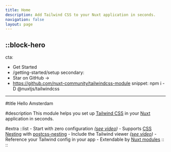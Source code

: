 ```yaml
---
title: Home
description: Add Tailwind CSS to your Nuxt application in seconds.
navigation: false
layout: page
---
```


::block-hero
---
cta:
  - Get Started
  - /getting-started/setup
secondary:
  - Star on GitHub →
  - https://github.com/nuxt-community/tailwindcss-module
snippet: npm i -D @nuxtjs/tailwindcss
---

#title
Hello Amsterdam

#description
This module helps you set up [Tailwind CSS](https://tailwindcss.com) in your [Nuxt](https://nuxt.com) application in seconds.

#extra
  ::list
    - Start with zero configuration *([see video](#quick-start))*
    - Supports [CSS Nesting](https://drafts.csswg.org/css-nesting-1/) with [postcss-nesting](https://github.com/csstools/postcss-nesting)
    - Include the Tailwind viewer *([see video](#tailwind-viewer))*
    - Reference your Tailwind config in your app
    - Extendable by [Nuxt modules](https://modules.nuxtjs.org/)
  ::
::
